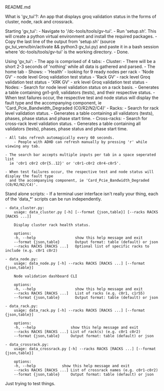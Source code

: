 README.md

What is 'gv_tui'?:
    An app that displays groq validation status in the forms of cluster, node, rack and crossrack.

Starting 'gv_tui':
    - Navigate to '/dc-tools/tools/gv-tui'.
    - Run 'setup.sh'. This will create a python virtual environment and install the required packages.
    - Copy the last line of the output from 'setup.sh' (source gv_tui_venv/bin/activate && python3 gv_tui.py)
      and paste it in a bash session where 'dc-tools/tools/gv-tui' is the working directory.
    - Done.

Using 'gv_tui':
    - The app is comprised of 4 tabs:
        - Cluster:
            - There will be a short 2-3 seconds of 'nothing' while all data is gathered and parsed.
            - The home tab
            - Shows:
                - 'Health' - looking for 9 ready nodes per rack
                - 'Node GV' - node level Groq validation test status
                - 'Rack GV' - rack level Groq validation test status
                - 'XRK GV' - xrk level Groq validation test status
        - Nodes:
            - Search for node level validation status on a rack basis.
            - Generates a table containing gn1-gn9, validators (tests), and their respective status.
            - When test failures occur, the respective test and node status will display the fault type
              and the accompanying component, ie 'Card_Pcie_Bandwidth_Degraded (C0/R2/N2/C4)'
        - Racks:
            - Search for rack level validation status.
            - Generates a table containing all validators (tests), phases, phase status and phase start time.
        - Cross-racks:
            - Search for cross-rack level validation status.
            - Generates a table containing all validators (tests), phases, phase status and phase start time.

    - All tabs refresh automagically every 60 seconds.
        - People with ADHD can refresh manually by pressing 'r' while viewing any tab.

    - The search bar accepts multiple inputs per tab in a space seperated list
      ie 'c0r1 c0r2 c0r{5..12}' or 'c0r1-c0r2 c0r4-c0r5'.

    - When test failures occur, the respective test and node status will display the fault type
      and the accompanying component, ie 'Card_Pcie_Bandwidth_Degraded (C0/R2/N2/C4)'.

Stand alone scripts:
    - If a terminal user interface isn't really your thing, each of the 'data_*' scripts can
      be run independently.

    - data_cluster.py:
        usage: data_cluster.py [-h] [--format {json,table}] [--racks RACKS [RACKS ...]]

        Display cluster rack health status.

        options:
        -h, --help                  show this help message and exit
        --format {json,table}       Output format: table (default) or json
        --racks RACKS [RACKS ...]   Optional list of specific racks to include (e.g. c0r1 c0r2)

    - data_node.py:
        usage: data_node.py [-h] --racks RACKS [RACKS ...] [--format {json,table}]

        Node validation dashboard CLI

        options:
        -h, --help                  show this help message and exit
        --racks RACKS [RACKS ...]   List of racks (e.g. c0r1, c1r55)
        --format {json,table}       Output format: table (default) or json

    - data_rack.py:
        usage: data_rack.py [-h] --racks RACKS [RACKS ...] [--format {json,table}]

        options:
        -h, --help                show this help message and exit
        --racks RACKS [RACKS ...] List of rack(s) (e.g. c0r1 c0r2)
        --format {json,table}     Output format: table (default) or json

    - data_crossrack.py:
        usage: data_crossrack.py [-h] --racks RACKS [RACKS ...] [--format {json,table}]

        options:
        -h, --help            show this help message and exit
        --racks RACKS [RACKS ...] List of crossrack names (e.g. c0r1-c0r2)
        --format {json,table}     Output format: table (default) or json



Just trying to test things.
